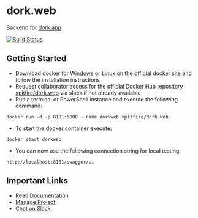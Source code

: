 # dork.web
Backend for [dork.app](https://github.com/Xpitfire/dork.app/wiki)

[![Build Status](https://travis-ci.com/Xpitfire/dork.web.svg?token=sHWssDoyyNFRZYWr8UQ5&branch=master)](https://travis-ci.com/Xpitfire/dork.web)

## Getting Started
* Download docker for [Windows](https://docs.docker.com/docker-for-windows/) or [Linux](https://docs.docker.com/engine/installation/linux/ubuntu/) on the official docker site and follow the installation instructions
* Request collaborator access for the official Docker Hub repository [xpitfire/dork.web](https://hub.docker.com/r/xpitfire/dork.web) via slack if not already available
* Run a terminal or PowerShell instance and execute the following command: 
```
docker run -d -p 8181:5000 --name dorkweb xpitfire/dork.web
```

* To start the docker container execute:
```
docker start dorkweb
```

* You can now use the following connection string for local testing: 
```
http://localhost:8181/swagger/ui
```

## Important Links
* [Read Documentation](https://github.com/Xpitfire/dork.web/wiki)
* [Manage Project](https://github.com/Xpitfire/dork.web/projects)
* [Chat on Slack](https://dorkedu.slack.com/)
